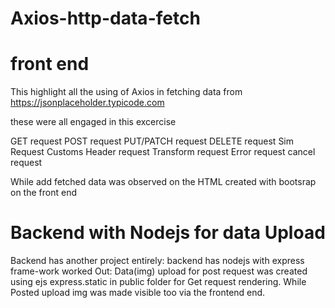 # Axios-http-data-fetch

# front end


This highlight all the using of Axios in fetching data from https://jsonplaceholder.typicode.com 

these were all engaged in this excercise

GET request
POST request
PUT/PATCH request
DELETE request
Sim Request
Customs Header request 
Transform request
Error request
cancel request

While add fetched data was observed on the HTML created with bootsrap on the front end
 
# Backend with Nodejs for data Upload
Backend has another project entirely:
backend has nodejs with express frame-work worked Out: Data(img) upload for post request was created using ejs
express.static in public folder for Get request rendering.
While Posted upload img was made visible too via the frontend end.
